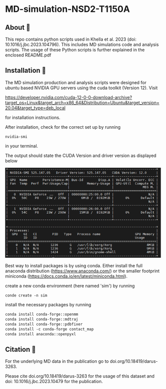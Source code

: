 # MD-simulation-NSD2-T1150A

## About :dna:
This repo contains python scripts used in Khella et al. 2023 (doi: 10.1016/j.jbc.2023.104796). This includes MD simulations code and analysis scripts. The usage of these Python scripts is further explained in the enclosed README.pdf

## Installation :rocket:
The MD simulation production and analysis scripts were designed for ubuntu based NVIDIA GPU servers using the cuda toolkit (Version 12). Visit 

https://developer.nvidia.com/cuda-12-0-0-download-archive?target_os=Linux&target_arch=x86_64&Distribution=Ubuntu&target_version=20.04&target_type=deb_local

for installation instructions.

After installation, check for the correct set up by running

```
nvidia-smi
```
in your terminal.

The output should state the CUDA Version and driver version as displayed below

![Example output from nvidia-smi](nvidia-smi.PNG)

Best way to install packages is by using conda. Either install the full anaconda distribution (https://www.anaconda.com/) or the smaller footprint miniconda (https://docs.conda.io/en/latest/miniconda.html).

create a new conda environment (here named 'sim') by running

```
conde create -n sim
```

install the necessary packages by running

```
conda install conda-forge::openmm
conda install conda-forge::mdtraj
conda install conda-forge::pdbfixer
conda install -c conda-forge contact_map
conda install anaconda::openpyxl
```

## Citation :bookmark_tabs:

For the underlying MD data in the publication go to doi.org/10.18419/darus-3263.

Please cite doi.org/10.18419/darus-3263 for the usage of this dataset and doi: 10.1016/j.jbc.2023.10479 for the publication.
